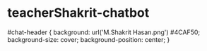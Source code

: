# teacherShakrit-chatbot 
#chat-header {
    background: url('M.Shakrit Hasan.png') #4CAF50;
    background-size: cover;
    background-position: center;
}
